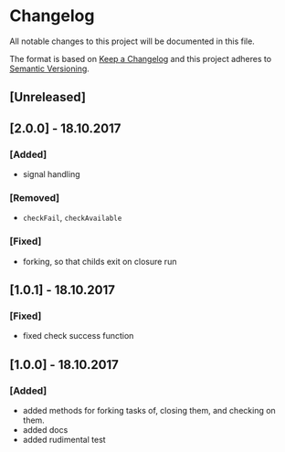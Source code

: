 # Changelog
All notable changes to this project will be documented in this file.

The format is based on [Keep a Changelog](http://keepachangelog.com/en/1.0.0/)
and this project adheres to [Semantic Versioning](http://semver.org/spec/v2.0.0.html).

## [Unreleased]

## [2.0.0] - 18.10.2017
### [Added]
*  signal handling

### [Removed]
* `checkFail`, `checkAvailable`

### [Fixed]
* forking, so that childs exit on closure run


## [1.0.1] - 18.10.2017
### [Fixed]

* fixed check success function

## [1.0.0] - 18.10.2017
### [Added]

* added methods for forking tasks of, closing them, and checking on them. 
* added docs
* added rudimental test